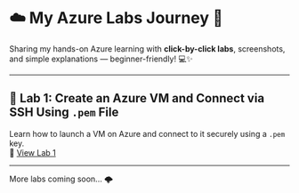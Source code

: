 # ☁️ My Azure Labs Journey 🚀

Sharing my hands-on Azure learning with **click-by-click labs**, screenshots, and simple explanations — beginner-friendly! 💻✨

---

## 🔹 Lab 1: Create an Azure VM and Connect via SSH Using `.pem` File  
Learn how to launch a VM on Azure and connect to it securely using a `.pem` key.  
📂 [View Lab 1](./Lab%201-Create%20an%20Azure%20VM%20and%20Connect%20via%20SSH%20Using%20.pem%20File/)

---

More labs coming soon... 🌩️
